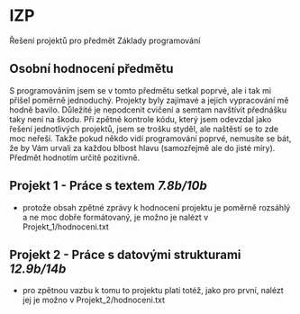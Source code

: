 # IZP
Řešení projektů pro předmět Základy programování

## Osobní hodnocení předmětu
S programováním jsem se v tomto předmětu setkal poprvé, ale i tak mi přišel poměrně jednoduchý. Projekty byly zajímavé a jejich vypracování mě hodně bavilo. Důležité je nepodcenit cvičení a semtam navštívit přednášku taky není na škodu. Při zpětné kontrole kódu, který jsem odevzdal 
jako řešení jednotlivých projektů, jsem se trošku styděl, ale naštěstí se to zde moc neřeší. Takže pokud někdo vidí programování poprvé, nemusíte se bát, že by Vám urvali za každou blbost hlavu (samozřejmě ale do jisté míry). Předmět hodnotím určitě pozitivně.

## Projekt 1 - Práce s textem ***7.8b/10b***
- protože obsah zpětné zprávy k hodnocení projektu je poměrně rozsáhlý a ne moc dobře formátovaný, je možno je nalézt v Projekt_1/hodnoceni.txt

## Projekt 2 - Práce s datovými strukturami ***12.9b/14b***
- pro zpětnou vazbu k tomu to projektu platí totéž, jako pro první, nalézt jej je možno v Projekt_2/hodnoceni.txt
